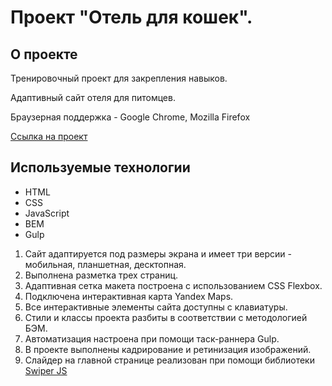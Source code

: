 # Проект "Отель для кошек".

## О проекте
Тренировочный проект для закрепления навыков.

Адаптивный сайт отеля для питомцев.

Браузерная поддержка - Google Chrome, Mozilla Firefox

[Ссылка на проект](https://pavelnyukalo.github.io/hotel-for-cats/)

## Используемые технологии
* HTML
* CSS
* JavaScript
* BEM
* Gulp

1. Сайт адаптируется под размеры экрана и имеет три версии - мобильная, планшетная, десктопная.
2. Выполнена разметка трех страниц.
3. Адаптивная сетка макета построена с использованием CSS Flexbox.
4. Подключена интерактивная карта Yandex Maps.
5. Все интерактивные элементы сайта доступны с клавиатуры.
6. Стили и классы проекта разбиты в соответствии с методологией БЭМ.
7. Автоматизация настроена при помощи таск-раннера Gulp.
8. В проекте выполнены кадрирование и ретинизация изображений.
9. Слайдер на главной странице реализован при помощи библиотеки [Swiper JS](https://swiperjs.com/) 


